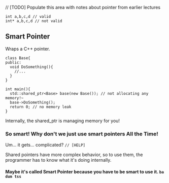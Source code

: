 // [TODO] Populate this area with notes about pointer from earlier lectures
```
int a,b,c,d // valid
int* a,b,c,d // not valid
```

## Smart Pointer
Wraps a C++ pointer.
```
class Base{
public:
  void DoSomething(){
    //...
  }
}

int main(){
  std::shared_ptr<Base> base(new Base()); // not allocating any memory!~
  base->DoSomething();
  return 0; // no memory leak
}
```
Internally, the shared_ptr is managing memory for you!
### So smart! Why don't we just use smart pointers All the Time!

Um... it gets... complicated? `// [HELP]`

Shared pointers have more complex behavior, so to use them, the programmer has to know what it's doing internally.

#### Maybe it's called Smart Pointer because you have to be smart to use it. `ba dum tss`
